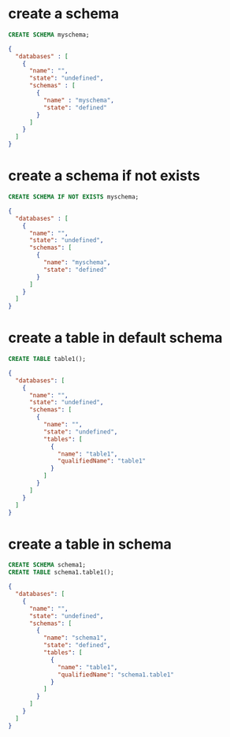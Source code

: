 # create a schema

```sql
CREATE SCHEMA myschema;
```

```json
{
  "databases" : [
    {
      "name": "",
      "state": "undefined",
      "schemas" : [
        {
          "name" : "myschema",
          "state": "defined"
        }
      ]
    }
  ]
}
```

# create a schema if not exists

```sql
CREATE SCHEMA IF NOT EXISTS myschema;
```

```json
{
  "databases" : [
    {
      "name": "",
      "state": "undefined",
      "schemas": [
        {
          "name": "myschema",
          "state": "defined"
        }
      ]
    }
  ]
}
```

# create a table in default schema

```sql
CREATE TABLE table1();
```

```json
{
  "databases": [
    {
      "name": "",
      "state": "undefined",
      "schemas": [
        {
          "name": "",
          "state": "undefined",
          "tables": [
            {
              "name": "table1",
              "qualifiedName": "table1"
            }
          ]
        }
      ]
    }
  ]
}
```

# create a table in schema

```sql
CREATE SCHEMA schema1;
CREATE TABLE schema1.table1();
```

```json
{
  "databases": [
    {
      "name": "",
      "state": "undefined",
      "schemas": [
        {
          "name": "schema1",
          "state": "defined",
          "tables": [
            {
              "name": "table1",
              "qualifiedName": "schema1.table1"
            }
          ]
        }
      ]
    }
  ]
}
```
